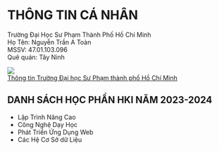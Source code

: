 <!DOCTYPE html>
<html lang="en">
<head>
    <meta charset="UTF-8">
    <meta name="viewport" content="width=device-width, initial-scale=1.0">
    <link rel="stylesheet" href="style.css">
    <title>GIỚI THIỆU</title>
    

</head>
<body>
    <h1>THÔNG TIN CÁ NHÂN</h1>
    <p> Trường Đại Học Sư Phạm Thành Phố Hồ Chí Minh
        <br>
        Họ Tên: Nguyễn Trần A Toàn
        <br>
        MSSV: 47.01.103.096
        <br>
        Quê quán: Tây Ninh
    </p>
    <img src="C:\Users\Ngoc Yen\Desktop\Web\hcmue.jpg">
    <br>
    <a  href="https://vi.wikipedia.org/wiki/Tr%C6%B0%E1%BB%9Dng_%C4%90%E1%BA%A1i_h%E1%BB%8Dc_S%C6%B0_ph%E1%BA%A1m_Th%C3%A0nh_ph%E1%BB%91_H%E1%BB%93_Ch%C3%AD_Minh">Thông tin Trường Đại học Sư Phạm thành phố Hồ Chí Minh</a>
    <br>
    <h2>DANH SÁCH HỌC PHẦN HKI NĂM 2023-2024</h2>
    <ul> 
        <li>Lập Trình Nâng Cao</li>
        <li>Công Nghệ Dạy Học</li>
        <li>Phát Triển Ứng Dụng Web</li>
        <li>Các Hệ Cơ Sở dữ Liệu</li>
    </ul>
</body>
</html>
